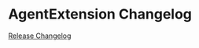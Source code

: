 # AgentExtension Changelog

[Release Changelog](https://github.com/spryker/agent-extension/releases)
